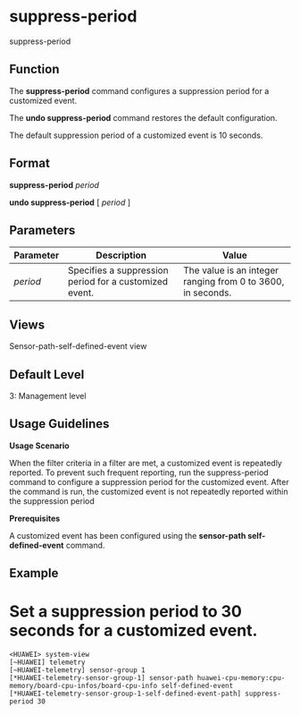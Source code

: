 suppress-period
===============

suppress-period

Function
--------



The **suppress-period** command configures a suppression period for a customized event.

The **undo suppress-period** command restores the default configuration.



The default suppression period of a customized event is 10 seconds.


Format
------

**suppress-period** *period*

**undo suppress-period** [ *period* ]


Parameters
----------

| Parameter | Description | Value |
| --- | --- | --- |
| *period* | Specifies a suppression period for a customized event. | The value is an integer ranging from 0 to 3600, in seconds. |



Views
-----

Sensor-path-self-defined-event view


Default Level
-------------

3: Management level


Usage Guidelines
----------------

**Usage Scenario**

When the filter criteria in a filter are met, a customized event is repeatedly reported. To prevent such frequent reporting, run the suppress-period command to configure a suppression period for the customized event. After the command is run, the customized event is not repeatedly reported within the suppression period

**Prerequisites**

A customized event has been configured using the **sensor-path self-defined-event** command.


Example
-------

# Set a suppression period to 30 seconds for a customized event.
```
<HUAWEI> system-view
[~HUAWEI] telemetry
[~HUAWEI-telemetry] sensor-group 1
[*HUAWEI-telemetry-sensor-group-1] sensor-path huawei-cpu-memory:cpu-memory/board-cpu-infos/board-cpu-info self-defined-event
[*HUAWEI-telemetry-sensor-group-1-self-defined-event-path] suppress-period 30

```